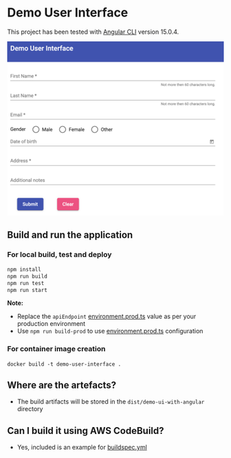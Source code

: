 # Demo User Interface

This project has been tested with [Angular CLI](https://github.com/angular/angular-cli) version
15.0.4.

![Demo UI](demo-form.png "Demo User Interface")

## Build and run the application

### For local build, test and deploy
```
npm install
npm run build
npm run test
npm run start
```
**Note:** 
* Replace the `apiEndpoint` [environment.prod.ts](./src/environments/environment.prod.ts) value as per your production environment
* Use `npm run build-prod` to use [environment.prod.ts](./src/environments/environment.prod.ts) configuration

### For container image creation
```
docker build -t demo-user-interface .
```

## Where are the artefacts?
* The build artifacts will be stored in the `dist/demo-ui-with-angular` directory

## Can I build it using AWS CodeBuild?
* Yes, included is an example for [buildspec.yml](./buildspec.yml)
